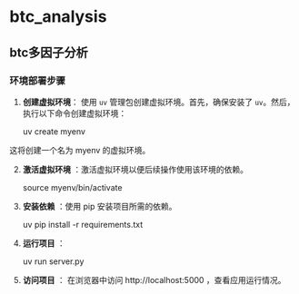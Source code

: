 # btc_analysis
## btc多因子分析

### 环境部署步骤

1. **创建虚拟环境**：
   使用 `uv` 管理包创建虚拟环境。首先，确保安装了 `uv`。然后，执行以下命令创建虚拟环境：
   
   uv create myenv
   
这将创建一个名为 myenv 的虚拟环境。

2. **激活虚拟环境** ：激活虚拟环境以便后续操作使用该环境的依赖。

   source myenv/bin/activate

4. **安装依赖** ：使用 pip 安装项目所需的依赖。

   uv pip install -r requirements.txt

6. **运行项目** ：
    
   uv run server.py

7. **访问项目** ：
    在浏览器中访问 http://localhost:5000 ，查看应用运行情况。
